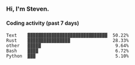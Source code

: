 ### Hi, I'm Steven.

#### Coding activity (past 7 days)
```
Text    ▓▓▓▓▓▓▓▓▓▓▓▓▓▓▓▓▓▓▓▓▓▓▓▓▓▓▓▓▓▓  50.22%
Rust    ▓▓▓▓▓▓▓▓▓▓▓▓▓▓▓▓                28.33%
other   ▓▓▓▓▓                            9.64%
Bash    ▓▓▓▓                             6.72%
Python  ▓▓▓                              5.10%
```
